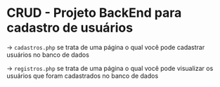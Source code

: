 # CRUD - Projeto BackEnd para cadastro de usuários

->  `cadastros.php` se trata de uma página o qual você pode cadastrar usuários no banco de dados

-> `registros.php` se trata de uma página o qual você pode visualizar os usuários que foram cadastrados no banco de dados
